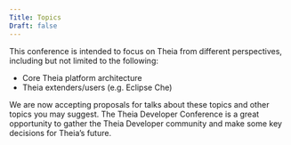 ```yaml
---
Title: Topics
Draft: false
---
```


This conference is intended to focus on Theia from different perspectives, including but not limited to the following:

 - Core Theia platform architecture
 - Theia extenders/users (e.g. Eclipse Che)

We are now accepting proposals for talks about these topics and other topics you may suggest. The Theia Developer Conference is a great opportunity to gather the Theia Developer community and make some key decisions for Theia’s future.
